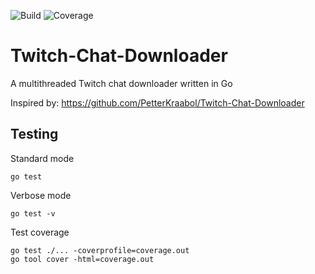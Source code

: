 ![Build](https://github.com/DennisPing/Twitch-Chat-Downloader/actions/workflows/go.yml/badge.svg)
![Coverage](https://img.shields.io/badge/Coverage-23.2%25-red)

# Twitch-Chat-Downloader

A multithreaded Twitch chat downloader written in Go

Inspired by: https://github.com/PetterKraabol/Twitch-Chat-Downloader

## Testing

Standard mode
```
go test
```

Verbose mode
```
go test -v
```

Test coverage
```
go test ./... -coverprofile=coverage.out
go tool cover -html=coverage.out
```